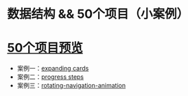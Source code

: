 # 数据结构 && 50个项目（小案例）
# [50个项目预览](https://50projects50days.com/ '项目参考地址')
+ 案例一：[expanding cards](https://yongjieyuan.github.io/data-structure/50projects/expanding-Cards/index.html '伸缩卡片')
+ 案例二：[progress steps](https://yongjieyuan.github.io/data-structure/50projects/progress-steps/index.html '步骤条')
+ 案例三：[rotating-navigation-animation](https://yongjieyuan.github.io/data-structure/50projects/rotating-navigation-animation/index.html '导航动画')

